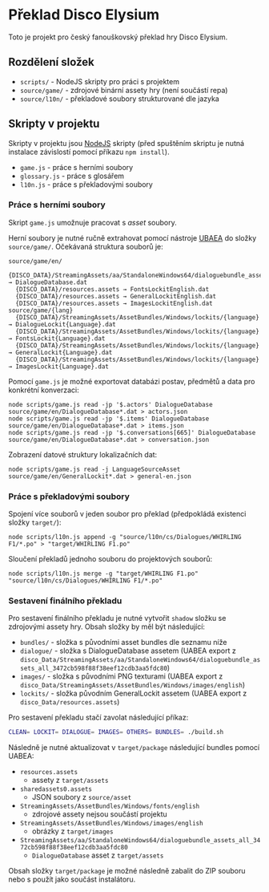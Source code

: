# Překlad Disco Elysium

Toto je projekt pro český fanouškovský překlad hry Disco Elysium.

## Rozdělení složek

* `scripts/` - NodeJS skripty pro práci s projektem
* `source/game/` - zdrojové binární assety hry (není součástí repa)
* `source/l10n/` - překladové soubory strukturované dle jazyka

## Skripty v projektu

Skripty v projektu jsou [NodeJS](https://nodejs.org/en/download/) skripty (před spuštěním skriptu je nutná
instalace závislostí pomocí příkazu `npm install`).

* `game.js` - práce s herními soubory
* `glossary.js` - práce s glosářem
* `l10n.js` - práce s překladovými soubory

### Práce s herními soubory

Skript `game.js` umožnuje pracovat s _asset_ soubory.

Herní soubory je nutné ručně extrahovat pomocí nástroje [UBAEA](https://github.com/nesrak1/UABEA) do
složky `source/game/`. Očekávaná struktura souborů je:

```
source/game/en/
  {DISCO_DATA}/StreamingAssets/aa/StandaloneWindows64/dialoguebundle_assets_all* → DialogueDatabase.dat
  {DISCO_DATA}/resources.assets → FontsLockitEnglish.dat
  {DISCO_DATA}/resources.assets → GeneralLockitEnglish.dat
  {DISCO_DATA}/resources.assets → ImagesLockitEnglish.dat
source/game/{lang}
  {DISCO_DATA}/StreamingAssets/AssetBundles/Windows/lockits/{language} → DialogueLockit{Language}.dat
  {DISCO_DATA}/StreamingAssets/AssetBundles/Windows/lockits/{language} → FontsLockit{Language}.dat
  {DISCO_DATA}/StreamingAssets/AssetBundles/Windows/lockits/{language} → GeneralLockit{Language}.dat
  {DISCO_DATA}/StreamingAssets/AssetBundles/Windows/lockits/{language} → ImagesLockit{Language}.dat
```

Pomocí `game.js` je možné exportovat databázi postav, předmětů a data pro konkrétní konverzaci:

```shell
node scripts/game.js read -jp '$.actors' DialogueDatabase source/game/en/DialogueDatabase*.dat > actors.json
node scripts/game.js read -jp '$.items' DialogueDatabase source/game/en/DialogueDatabase*.dat > items.json
node scripts/game.js read -jp '$.conversations[665]' DialogueDatabase source/game/en/DialogueDatabase*.dat > conversation.json
```

Zobrazení datové struktury lokalizačních dat:

```shell
node scripts/game.js read -j LanguageSourceAsset source/game/en/GeneralLockit*.dat > general-en.json
```

### Práce s překladovými soubory

Spojení více souborů v jeden soubor pro překlad (předpokládá existenci složky `target/`):

```shell
node scripts/l10n.js append -g "source/l10n/cs/Dialogues/WHIRLING F1/*.po" > "target/WHIRLING F1.po"
```

Sloučení překladů jednoho souboru do projektových souborů:

```shell
node scripts/l10n.js merge -g "target/WHIRLING F1.po" "source/l10n/cs/Dialogues/WHIRLING F1/*.po"
```


### Sestavení finálního překladu

Pro sestavení finálního překladu je nutné vytvořit `shadow` složku se zdrojovými assety hry.
Obsah složky by měl být následující:

* `bundles/` - složka s původními asset bundles dle seznamu níže
* `dialogue/` - složka s DialogueDatabase assetem (UABEA export z `disco_Data/StreamingAssets/aa/StandaloneWindows64/dialoguebundle_assets_all_3472cb598f88f38eef12cdb3aa5fdc80`)
* `images/` - složka s původními PNG texturami (UABEA export z `disco_Data/StreamingAssets/AssetBundles/Windows/images/english`)
* `lockits/` - složka původním  GeneralLockit assetem (UABEA export z `disco_Data/resources.assets`)

Pro sestavení překladu stačí zavolat následující příkaz:

```bash
CLEAN= LOCKIT= DIALOGUE= IMAGES= OTHERS= BUNDLES= ./build.sh
```

Následně je nutné aktualizovat v `target/package` následující bundles pomocí UABEA:

* `resources.assets`
   * assety z `target/assets`
* `sharedassets0.assets`
   * JSON soubory z `source/asset`
* `StreamingAssets/AssetBundles/Windows/fonts/english`
   * zdrojové assety nejsou součástí projektu
* `StreamingAssets/AssetBundles/Windows/images/english`
   * obrázky z `target/images`
* `StreamingAssets/aa/StandaloneWindows64/dialoguebundle_assets_all_3472cb598f88f38eef12cdb3aa5fdc80`
   * `DialogueDatabase` asset z `target/assets`

Obsah složky `target/package` je možné následně zabalit do ZIP souboru nebo s použít jako součást instalátoru.
